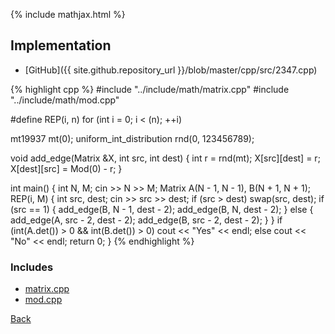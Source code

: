 {% include mathjax.html %}



## Implementation

- [GitHub]({{ site.github.repository_url }}/blob/master/cpp/src/2347.cpp)

{% highlight cpp %}
#include "../include/math/matrix.cpp"
#include "../include/math/mod.cpp"

#define REP(i, n) for (int i = 0; i < (n); ++i)

mt19937 mt(0);
uniform_int_distribution<int> rnd(0, 123456789);

void add_edge(Matrix<Mod> &X, int src, int dest) {
  int r = rnd(mt);
  X[src][dest] = r;
  X[dest][src] = Mod(0) - r;
}

int main() {
  int N, M;
  cin >> N >> M;
  Matrix<Mod> A(N - 1, N - 1), B(N + 1, N + 1);
  REP(i, M) {
    int src, dest;
    cin >> src >> dest;
    if (src > dest) swap(src, dest);
    if (src == 1) {
      add_edge(B, N - 1, dest - 2);
      add_edge(B, N, dest - 2);
    }
    else {
      add_edge(A, src - 2, dest - 2);
      add_edge(B, src - 2, dest - 2);
    }
  }
  if (int(A.det()) > 0 && int(B.det()) > 0)
    cout << "Yes" << endl;
  else
    cout << "No" << endl;
  return 0;
}
{% endhighlight %}

### Includes

- [matrix.cpp](../include/math/matrix)
- [mod.cpp](../include/math/mod)

[Back](..)
